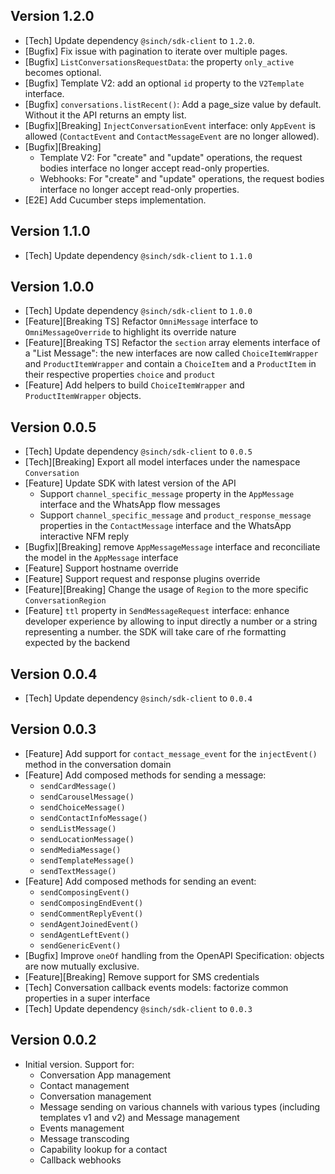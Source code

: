 ## Version 1.2.0
- [Tech] Update dependency `@sinch/sdk-client` to `1.2.0`.
- [Bugfix] Fix issue with pagination to iterate over multiple pages.
- [Bugfix] `ListConversationsRequestData`: the property `only_active` becomes optional.
- [Bugfix] Template V2: add an optional `id` property to the `V2Template` interface.
- [Bugfix] `conversations.listRecent()`: Add a page_size value by default. Without it the API returns an empty list.
- [Bugfix][Breaking] `InjectConversationEvent` interface: only `AppEvent` is allowed (`ContactEvent` and `ContactMessageEvent` are no longer allowed).
- [Bugfix][Breaking]
  - Template V2: For "create" and "update" operations, the request bodies interface no longer accept read-only properties.
  - Webhooks: For "create" and "update" operations, the request bodies interface no longer accept read-only properties.
- [E2E] Add Cucumber steps implementation.

## Version 1.1.0
- [Tech] Update dependency `@sinch/sdk-client` to `1.1.0`

## Version 1.0.0
- [Tech] Update dependency `@sinch/sdk-client` to `1.0.0`
- [Feature][Breaking TS] Refactor `OmniMessage` interface to `OmniMessageOverride` to highlight its override nature
- [Feature][Breaking TS] Refactor the `section` array elements interface of a "List Message": the new interfaces are now called `ChoiceItemWrapper` and `ProductItemWrapper` and contain a `ChoiceItem` and a `ProductItem` in their respective properties `choice` and `product`
- [Feature] Add helpers to build `ChoiceItemWrapper` and `ProductItemWrapper` objects.

## Version 0.0.5
- [Tech] Update dependency `@sinch/sdk-client` to `0.0.5`
- [Tech][Breaking] Export all model interfaces under the namespace `Conversation`
- [Feature] Update SDK with latest version of the API
  - Support `channel_specific_message` property in the `AppMessage` interface and the WhatsApp flow messages
  - Support `channel_specific_message` and `product_response_message` properties in the `ContactMessage` interface and the WhatsApp interactive NFM reply
- [Bugfix][Breaking] remove `AppMessageMessage` interface and reconciliate the model in the `AppMessage` interface 
- [Feature] Support hostname override
- [Feature] Support request and response plugins override
- [Feature][Breaking] Change the usage of `Region` to the more specific `ConversationRegion`
- [Feature] `ttl` property in `SendMessageRequest` interface: enhance developer experience by allowing to input directly a number or a string representing a number. the SDK will take care of rhe formatting expected by the backend

## Version 0.0.4
- [Tech] Update dependency `@sinch/sdk-client` to `0.0.4`

## Version 0.0.3
 - [Feature] Add support for `contact_message_event` for the `injectEvent()` method in the conversation domain
 - [Feature] Add composed methods for sending a message:
   - `sendCardMessage()`
   - `sendCarouselMessage()`
   - `sendChoiceMessage()`
   - `sendContactInfoMessage()`
   - `sendListMessage()`
   - `sendLocationMessage()`
   - `sendMediaMessage()`
   - `sendTemplateMessage()`
   - `sendTextMessage()`
 - [Feature] Add composed methods for sending an event:
   - `sendComposingEvent()`
   - `sendComposingEndEvent()`
   - `sendCommentReplyEvent()`
   - `sendAgentJoinedEvent()`
   - `sendAgentLeftEvent()`
   - `sendGenericEvent()`
 - [Bugfix] Improve `oneOf` handling from the OpenAPI Specification: objects are now mutually exclusive.
 - [Feature][Breaking] Remove support for SMS credentials
 - [Tech] Conversation callback events models: factorize common properties in a super interface
 - [Tech] Update dependency `@sinch/sdk-client` to `0.0.3`

## Version 0.0.2

- Initial version. Support for:
    - Conversation App management
    - Contact management
    - Conversation management
    - Message sending on various channels with various types (including templates v1 and v2) and Message management
    - Events management
    - Message transcoding
    - Capability lookup for a contact
    - Callback webhooks
